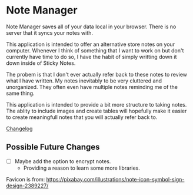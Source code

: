 # Note Manager

Note Manager saves all of your data local in your browser. There is no server that it syncs your notes with.

This application is intended to offer an alternative store notes on your computer. Whenever I think of something that I want to work on but don't currently have time to do so, I have the habit of simply writting down it down inside of Sticky Notes.

The probem is that I don't ever actually refer back to these notes to review what I have written. My notes inevitably to be very cluttered and unorganized. They often even have multiple notes reminding me of the same thing.

This application is intended to provide a bit more structure to taking notes. The ablity to include images and create tables will hopefully make it easier to create meaningfull notes that you will actually refer back to.


[Changelog](changelog.md)

## Possible Future Changes
 
- [ ] Maybe add the option to encrypt notes. 
    - Providing a reason to learn some more libraries. 





Favicon is from: https://pixabay.com/illustrations/note-icon-symbol-sign-design-2389227/